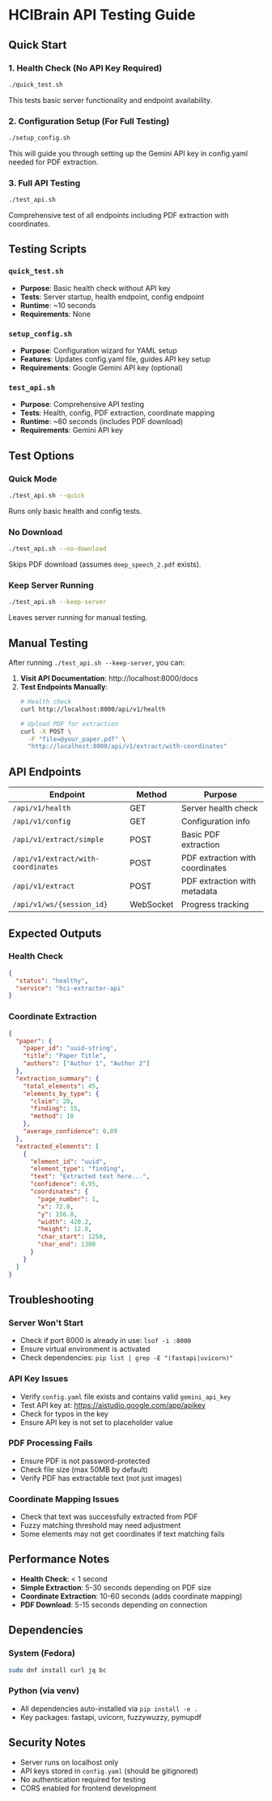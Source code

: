 # HCIBrain API Testing Guide

## Quick Start

### 1. Health Check (No API Key Required)
```bash
./quick_test.sh
```
This tests basic server functionality and endpoint availability.

### 2. Configuration Setup (For Full Testing)
```bash
./setup_config.sh
```
This will guide you through setting up the Gemini API key in config.yaml needed for PDF extraction.

### 3. Full API Testing
```bash
./test_api.sh
```
Comprehensive test of all endpoints including PDF extraction with coordinates.

## Testing Scripts

### `quick_test.sh`
- **Purpose**: Basic health check without API key
- **Tests**: Server startup, health endpoint, config endpoint
- **Runtime**: ~10 seconds
- **Requirements**: None

### `setup_config.sh`
- **Purpose**: Configuration wizard for YAML setup
- **Features**: Updates config.yaml file, guides API key setup
- **Requirements**: Google Gemini API key (optional)

### `test_api.sh`
- **Purpose**: Comprehensive API testing
- **Tests**: Health, config, PDF extraction, coordinate mapping
- **Runtime**: ~60 seconds (includes PDF download)
- **Requirements**: Gemini API key

## Test Options

### Quick Mode
```bash
./test_api.sh --quick
```
Runs only basic health and config tests.

### No Download
```bash
./test_api.sh --no-download
```
Skips PDF download (assumes `deep_speech_2.pdf` exists).

### Keep Server Running
```bash
./test_api.sh --keep-server
```
Leaves server running for manual testing.

## Manual Testing

After running `./test_api.sh --keep-server`, you can:

1. **Visit API Documentation**: http://localhost:8000/docs
2. **Test Endpoints Manually**:
   ```bash
   # Health check
   curl http://localhost:8000/api/v1/health
   
   # Upload PDF for extraction
   curl -X POST \
     -F "file=@your_paper.pdf" \
     "http://localhost:8000/api/v1/extract/with-coordinates"
   ```

## API Endpoints

| Endpoint | Method | Purpose |
|----------|--------|---------|
| `/api/v1/health` | GET | Server health check |
| `/api/v1/config` | GET | Configuration info |
| `/api/v1/extract/simple` | POST | Basic PDF extraction |
| `/api/v1/extract/with-coordinates` | POST | PDF extraction with coordinates |
| `/api/v1/extract` | POST | PDF extraction with metadata |
| `/api/v1/ws/{session_id}` | WebSocket | Progress tracking |

## Expected Outputs

### Health Check
```json
{
  "status": "healthy",
  "service": "hci-extractor-api"
}
```

### Coordinate Extraction
```json
{
  "paper": {
    "paper_id": "uuid-string",
    "title": "Paper Title",
    "authors": ["Author 1", "Author 2"]
  },
  "extraction_summary": {
    "total_elements": 45,
    "elements_by_type": {
      "claim": 20,
      "finding": 15,
      "method": 10
    },
    "average_confidence": 0.89
  },
  "extracted_elements": [
    {
      "element_id": "uuid",
      "element_type": "finding",
      "text": "Extracted text here...",
      "confidence": 0.95,
      "coordinates": {
        "page_number": 1,
        "x": 72.0,
        "y": 156.8,
        "width": 420.2,
        "height": 12.0,
        "char_start": 1250,
        "char_end": 1380
      }
    }
  ]
}
```

## Troubleshooting

### Server Won't Start
- Check if port 8000 is already in use: `lsof -i :8000`
- Ensure virtual environment is activated
- Check dependencies: `pip list | grep -E "(fastapi|uvicorn)"`

### API Key Issues
- Verify `config.yaml` file exists and contains valid `gemini_api_key`
- Test API key at: https://aistudio.google.com/app/apikey
- Check for typos in the key
- Ensure API key is not set to placeholder value

### PDF Processing Fails
- Ensure PDF is not password-protected
- Check file size (max 50MB by default)
- Verify PDF has extractable text (not just images)

### Coordinate Mapping Issues
- Check that text was successfully extracted from PDF
- Fuzzy matching threshold may need adjustment
- Some elements may not get coordinates if text matching fails

## Performance Notes

- **Health Check**: < 1 second
- **Simple Extraction**: 5-30 seconds depending on PDF size
- **Coordinate Extraction**: 10-60 seconds (adds coordinate mapping)
- **PDF Download**: 5-15 seconds depending on connection

## Dependencies

### System (Fedora)
```bash
sudo dnf install curl jq bc
```

### Python (via venv)
- All dependencies auto-installed via `pip install -e .`
- Key packages: fastapi, uvicorn, fuzzywuzzy, pymupdf

## Security Notes

- Server runs on localhost only
- API keys stored in `config.yaml` (should be gitignored)
- No authentication required for testing
- CORS enabled for frontend development